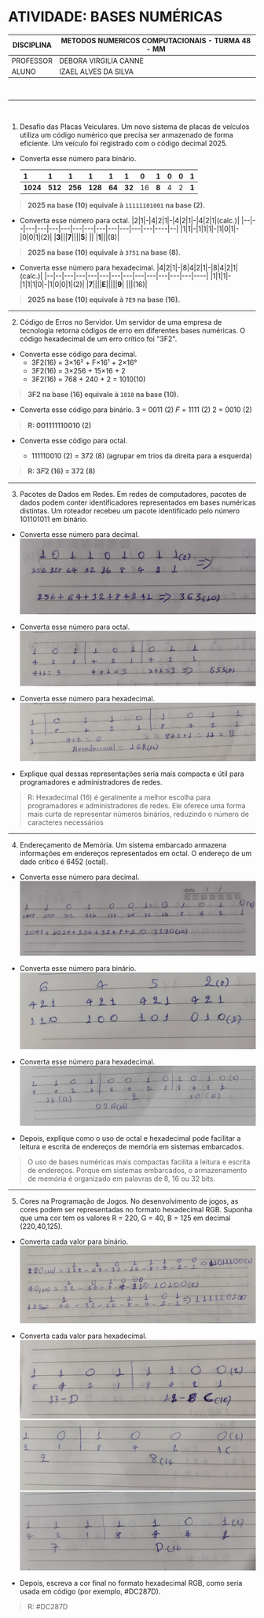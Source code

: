 # ATIVIDADE: BASES NUMÉRICAS

| DISCIPLINA  | METODOS NUMERICOS COMPUTACIONAIS - TURMA 48 - MM  |
|-------------|-------------------------------------------------|
| PROFESSOR   | DEBORA VIRGILIA CANNE                          |
| ALUNO       | IZAEL ALVES DA SILVA                            |

<br>

---

<br>

1. Desafio das Placas Veiculares. Um novo sistema de placas de veículos utiliza um código numérico que precisa ser armazenado de forma eficiente. Um veículo foi registrado com o código decimal 2025.
- Converta esse número para binário.

    |1|1|1|1|1|1|0|1|0|0|1
    |--|--|---|---|---|---|---|---|---|---|---|
    |**1024**|**512**|**256**|**128**|**64**|**32**|16|**8**|4|2|**1**|

> **2025 na base (10) equivale à `11111101001` na base (2).**
    
- Converta esse número para octal.
    |2|1|-|4|2|1|-|4|2|1|-|4|2|1|(calc.)|
    |--|--|---|---|---|---|---|---|---|---|---|---|---|----|--|
    |1|1|-|1|1|1|-|1|0|1|-|0|0|1|(2)|
    |**3**|||**7**||||**5**| || |**1**|||(8)|

> **2025 na base (10) equivale à `3751` na base (8).**

- Converta esse número para hexadecimal.
    |4|2|1|-|8|4|2|1|-|8|4|2|1|(calc.)|
    |--|--|---|---|---|---|---|---|---|---|---|---|---|----|
    |1|1|1|-|1|1|1|0|-|1|0|0|1|(2)|
    |**7**||||**E**|||||**9**| |||(16)|

> **2025 na base (10) equivale à `7E9` na base (16).**

---

2. Código de Erros no Servidor. Um servidor de uma empresa de tecnologia retorna códigos de erro em diferentes bases numéricas. O código hexadecimal de um erro crítico foi "3F2".
- Converta esse código para decimal.
    - 3F2(16) = 3×16² + F×16¹ + 2×16°
    - 3F2(16) = 3×256 + 15×16 + 2
    - 3F2(16) = 768 + 240 + 2 = 1010(10)

> **3F2 na base (16) equivale à `1010` na base (10).**


- Converta esse código para binário.
3 = 0011 (2)
𝐹 = 1111 (2)
2 = 0010 (2)

> **R: 001111110010 (2)**

- Converta esse código para octal.

    - 111110010 (2) = 372 (8) (agrupar em trios da direita para a esquerda)
> **R: 3𝐹2 (16) = 372 (8)**


---

3. Pacotes de Dados em Redes. Em redes de computadores, pacotes de dados podem conter identificadores representados em bases numéricas distintas. Um roteador recebeu um pacote identificado pelo número 101101011 em binário.
- Converta esse número para decimal.
    ![image](./images/3_a.jpg)

- Converta esse número para octal.
    ![image](./images/3_b.jpg)

- Converta esse número para hexadecimal.
    ![image](./images/3_c.jpg)

- Explique qual dessas representações seria mais compacta e útil para programadores e administradores de redes.
> R: Hexadecimal (16) é geralmente a melhor escolha para programadores e administradores de redes. Ele oferece uma forma mais curta de representar números binários, reduzindo o número de caracteres necessários

---

4. Endereçamento de Memória. Um sistema embarcado armazena informações em endereços representados em octal. O endereço de um dado crítico é 6452 (octal).
- Converta esse número para decimal.
    ![image](./images/4_a.jpg)

- Converta esse número para binário.
    ![image](./images/4_b.jpg)

- Converta esse número para hexadecimal.
    ![image](./images/4_c.jpg)

- Depois, explique como o uso de octal e hexadecimal pode facilitar a leitura e escrita de endereços de memória em sistemas embarcados.
> O uso de bases numéricas mais compactas facilita a leitura e escrita de endereços. Porque em sistemas embarcados, o armazenamento de memória é organizado em palavras de 8, 16 ou 32 bits.

---

5. Cores na Programação de Jogos. No desenvolvimento de jogos, as cores podem ser representadas no formato hexadecimal RGB. Suponha que uma cor tem os valores R = 220, G = 40, B = 125 em decimal (220,40,125).
- Converta cada valor para binário.
    ![image](./images/5_a.jpg)

- Converta cada valor para hexadecimal.
    ![image](./images/5_b1.jpg)
    ![image](./images/5_b2.jpg)
    ![image](./images/5_b3.jpg)
- Depois, escreva a cor final no formato hexadecimal RGB, como seria usada em código (por exemplo, #DC287D).
> R: #DC287D

